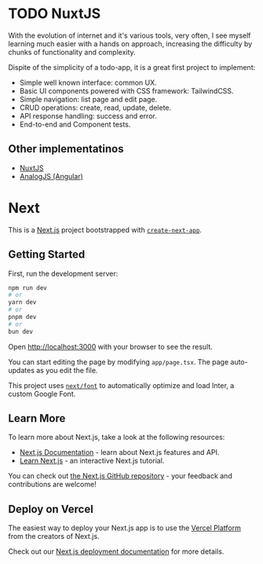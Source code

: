 # TODO NuxtJS

With the evolution of internet and it's various tools, very often, I see myself learning much easier with a hands on approach, increasing the difficulty by chunks of functionality and complexity.

Dispite of the simplicity of a todo-app, it is a great first project to implement:

- Simple well known interface: common UX.
- Basic UI components powered with CSS framework: TailwindCSS.
- Simple navigation: list page and edit page.
- CRUD operations: create, read, update, delete.
- API response handling: success and error.
- End-to-end and Component tests.

## Other implementatinos

- [NuxtJS](https://github.com/elvisvidal/todo-nuxtjs)
- [AnalogJS (Angular)](https://github.com/elvisvidal/todo-analogjs)

# Next

This is a [Next.js](https://nextjs.org/) project bootstrapped with [`create-next-app`](https://github.com/vercel/next.js/tree/canary/packages/create-next-app).

## Getting Started

First, run the development server:

```bash
npm run dev
# or
yarn dev
# or
pnpm dev
# or
bun dev
```

Open [http://localhost:3000](http://localhost:3000) with your browser to see the result.

You can start editing the page by modifying `app/page.tsx`. The page auto-updates as you edit the file.

This project uses [`next/font`](https://nextjs.org/docs/basic-features/font-optimization) to automatically optimize and load Inter, a custom Google Font.

## Learn More

To learn more about Next.js, take a look at the following resources:

- [Next.js Documentation](https://nextjs.org/docs) - learn about Next.js features and API.
- [Learn Next.js](https://nextjs.org/learn) - an interactive Next.js tutorial.

You can check out [the Next.js GitHub repository](https://github.com/vercel/next.js/) - your feedback and contributions are welcome!

## Deploy on Vercel

The easiest way to deploy your Next.js app is to use the [Vercel Platform](https://vercel.com/new?utm_medium=default-template&filter=next.js&utm_source=create-next-app&utm_campaign=create-next-app-readme) from the creators of Next.js.

Check out our [Next.js deployment documentation](https://nextjs.org/docs/deployment) for more details.
